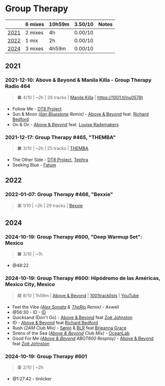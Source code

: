 # Group Therapy

<!-- toc:start -->

|               | 6 mixes | 10h59m | 3.50/10 | Notes |
| ------------- | ------- | ------ | ------- | ----- |
| [2021](#2021) | 2 mixes | 4h     | 0.00/10 |       |
| [2022](#2022) | 1 mix   | 2h     | 0.00/10 |       |
| [2024](#2024) | 3 mixes | 4h59m  | 0.00/10 |       |

<!-- toc:end -->

## 2021

### 2021-12-10: Above & Beyond & Manila Killa - Group Therapy Radio 464

> 🟧 4/10 | ~2h | 28 tracks | [Manila Killa](https://rateyourmusic.com/artist/manila_killa)
> | https://1001.tl/nu0578t

- Follow Me - [DT8 Project](https://rateyourmusic.com/artist/dt8_project)
- Sun & Moon _([ilan Bluestone](https://rateyourmusic.com/artist/ilan-bluestone) Remix)_ - [Above & Beyond](https://rateyourmusic.com/artist/above-and-beyond) feat. [Richard Bedford](https://rateyourmusic.com/artist/richard_bedford)
- On & On - [Above & Beyond](https://rateyourmusic.com/artist/above-and-beyond) feat. [Louise Rademakers](https://rateyourmusic.com/artist/louise-rademakers)

### 2021-12-17: Group Therapy #465, "THEMBA"

> 🟧 3/10 | ~2h | 25 tracks | [THEMBA](https://rateyourmusic.com/artist/themba-1)

- The Other Side - [DT8 Project](https://rateyourmusic.com/artist/dt8_project), [Tephra](https://rateyourmusic.com/artist/tephra)
- Seeking Blue - [Fatum](https://rateyourmusic.com/artist/fatum-2)

## 2022

### 2022-01-07: Group Therapy #466, "Bexxie"

> 🟥 1/10 | ~2h | 29 tracks | [Bexxie](https://rateyourmusic.com/artist/bexxie)

## 2024

### 2024-10-19: Group Therapy #600, "Deep Warmup Set": Mexico

> 🟧 3/10 | ~1h

- @48:22

### 2024-10-19: Group Therapy #600: Hipódromo de las Américas, Mexico City, Mexico

> 🟩 8/10 | 1h59m | [Above & Beyond](https://rateyourmusic.com/artist/above-and-beyond)
> | [1001tracklists](https://1001.tl/1ywqkugk)
> | [YouTube](https://youtu.be/886D7uuD4sY)

- Feel the Vibe _([Alex Sonata](https://rateyourmusic.com/artist/alex-sonata) & [TheRio](#) Remix)_ - Axwell
- @56:30 - ID - [ID](#)
- Quicksand (Don't Go) - [Above & Beyond](https://rateyourmusic.com/artist/above-and-beyond) feat [Zoë Johnston](https://rateyourmusic.com/artist/zoe_johnston)
- ID - [Above & Beyond](https://rateyourmusic.com/artist/above-and-beyond) feat [Richard Bedford](https://rateyourmusic.com/artist/richard_bedford)
- Rush _(2AM Club Mix)_ - [Sønin](https://rateyourmusic.com/artist/sonin-2) & [BLR](https://rateyourmusic.com/artist/blr-1) feat [Brieanna Grace](https://rateyourmusic.com/artist/brieanna-grace)
- Sirens of the Sea _([Above & Beyond](https://rateyourmusic.com/artist/above-and-beyond) Club Mix)_ - [OceanLab](https://rateyourmusic.com/artist/oceanlab)
- Good For Me _([Above & Beyond](https://rateyourmusic.com/artist/above-and-beyond) ABGT600 Respray)_ - [Above & Beyond](https://rateyourmusic.com/artist/above-and-beyond) feat [Zoë Johnston](https://rateyourmusic.com/artist/zoe_johnston)

### 2024-10-19: Group Therapy #601

> 🟥 2/10 | ~2h

- @1:27:42 - tinlicker
